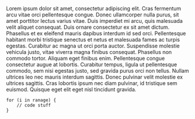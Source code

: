 Lorem ipsum dolor sit amet, consectetur adipiscing elit. Cras fermentum arcu vitae orci pellentesque congue. Donec ullamcorper nulla purus, sit amet porttitor lectus varius vitae. Duis imperdiet mi arcu, quis malesuada velit aliquet consequat. Duis ornare consectetur ex sit amet dictum. Phasellus et ex eleifend mauris dapibus interdum id sed orci. Pellentesque habitant morbi tristique senectus et netus et malesuada fames ac turpis egestas. Curabitur ac magna ut orci porta auctor. Suspendisse molestie vehicula justo, vitae viverra magna finibus consequat. Phasellus non commodo tortor. Aliquam eget finibus enim. Pellentesque congue consectetur augue at lobortis. Curabitur tempus, ligula ut pellentesque commodo, sem nisi egestas justo, sed gravida purus orci non tellus. Nullam ultrices leo nec mauris interdum sagittis. Donec pulvinar velit molestie ex ultrices sagittis. Cras lobortis ipsum nec diam pulvinar, id tristique sem euismod. Quisque eget elit eget nisl tincidunt gravida.

```
for (i in ranage) {
    // code stuff
}
```